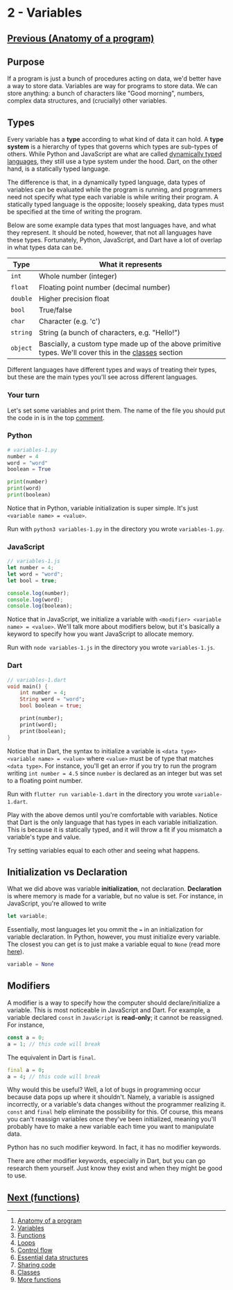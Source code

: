
# 2 - Variables

## [Previous (Anatomy of a program)](./anatomy-of-a-program.md)

## Purpose

If a program is just a bunch of procedures acting on data, we'd better have a way to store data. Variables are way for programs to store data. We can store anything: a bunch of characters like "Good morning", numbers, complex data structures, and (crucially) other variables.

## Types

Every variable has a **type** according to what kind of data it can hold. A **type system** is a hierarchy of types that governs which types are sub-types of others. While Python and JavaScript are what are called [dynamically typed languages](https://en.wikipedia.org/wiki/Dynamic_programming_language), they still use a type system under the hood. Dart, on the other hand, is a statically typed language.

The difference is that, in a dynamically typed language, data types of variables can be evaluated while the program is running, and programmers need not specify what type each variable is while writing their program. A statically typed language is the opposite; loosely speaking, data types must be specified at the time of writing the program.

Below are some example data types that most languages have, and what they represent. It should be noted, however, that not all languages have these types. Fortunately, Python, JavaScript, and Dart have a lot of overlap in what types data can be.

| Type | What it represents |
| ----------- | ----------- |
| `int`      | Whole number (integer) |
| `float` | Floating point number (decimal number) |
| `double` | Higher precision float |
| `bool`   | True/false |
| `char` | Character (e.g. 'c') |
| `string` | String (a bunch of characters, e.g. "Hello!") |
| `object` | Bascially, a custom type made up of the above primitive types. We'll cover this in the [classes](./classes.md) section|

Different languages have different types and ways of treating their types, but these are the main types you'll see across different languages.

### Your turn

Let's set some variables and print them. The name of the file you should put the code in is in the top [comment](https://en.wikipedia.org/wiki/Comment_(computer_programming)).

### Python

```python
# variables-1.py
number = 4
word = "word"
boolean = True

print(number)
print(word)
print(boolean)
```

Notice that in Python, variable initialization is super simple. It's just `<variable name> = <value>`.

Run with `python3 variables-1.py` in the directory you wrote `variables-1.py`.

### JavaScript

```javascript
// variables-1.js
let number = 4;
let word = "word";
let bool = true;

console.log(number);
console.log(word);
console.log(boolean);
```

Notice that in JavaScript, we initialize a variable with `<modifier> <variable name> = <value>`. We'll talk more about modifiers below, but it's basically a keyword to specify how you want JavaScript to allocate memory.

Run with `node variables-1.js` in the directory you wrote `variables-1.js`.

### Dart

```dart
// variables-1.dart
void main() {
    int number = 4;
    String word = "word";
    bool boolean = true;

    print(number);
    print(word);
    print(boolean);
}
```

Notice that in Dart, the syntax to initialize a variable is `<data type> <variable name> = <value>` where `<value>` must be of type that matches `<data type>`. For instance, you'll get an error if you try to run the program writing `int number = 4.5` since `number` is declared as an integer but was set to a floating point number.

Run with `flutter run variable-1.dart` in the directory you wrote `variable-1.dart`.

Play with the above demos until you're comfortable with variables. Notice that Dart is the only language that has types in each variable initialization. This is because it is statically typed, and it will throw a fit if you mismatch a variable's type and value.

Try setting variables equal to each other and seeing what happens.

## Initialization vs Declaration

What we did above was variable **initialization**, not declaration. **Declaration** is where memory is made for a variable, but no value is set. For instance, in JavaScript, you're allowed to write

```JavaScript
let variable;
```

Essentially, most languages let you ommit the `=` in an initialization for variable declaration. In Python, however, you must initialize every variable. The closest you can get is to just make a variable equal to `None` (read more [here](https://realpython.com/null-in-python/)).

```Python
variable = None
```

## Modifiers

A modifier is a way to specify how the computer should declare/initialize a variable. This is most noticeable in JavaScript and Dart. For example, a variable declared `const` in `JavaScript` is **read-only**; it cannot be reassigned. For instance,

```JavaScript
const a = 0;
a = 1; // this code will break
```

The equivalent in Dart is `final`.

```dart
final a = 0;
a = 4; // this code will break
```

Why would this be useful? Well, a lot of bugs in programming occur because data pops up where it shouldn't. Namely, a variable is assigned incorrectly, or a variable's data changes without the programmer realizing it. `const` and `final` help eliminate the possibility for this. Of course, this means you can't reassign variables once they've been initialized, meaning you'll probably have to make a new variable each time you want to manipulate data.

Python has no such modifier keyword. In fact, it has no modifier keywords.

There are other modifier keywords, especially in Dart, but you can go research them yourself. Just know they exist and when they might be good to use.

## [Next (functions)](./functions.md)

---

1. [Anatomy of a program](./fundamentals/anatomy-of-a-program.md)
2. [Variables](./fundamentals/variables.md)
3. [Functions](./fundamentals/functions.md)
4. [Loops](./fundamentals/loops.md)
5. [Control flow](./fundamentals/control-flow.md)
6. [Essential data structures](./fundamentals/ds.md)
7. [Sharing code](./fundamentals/sharing-code.md)
8. [Classes](./fundamentals/classes.md)
9. [More functions](./fundamentals/more-functions.md)
